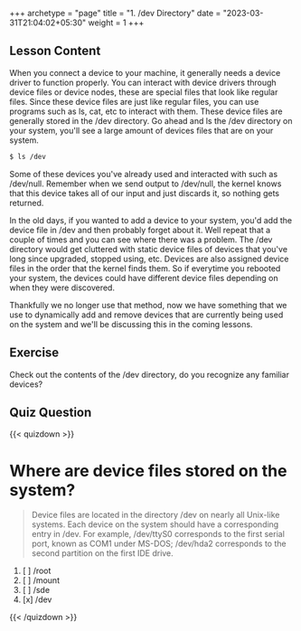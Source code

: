 +++
archetype = "page"
title = "1. /dev Directory"
date = "2023-03-31T21:04:02+05:30"
weight = 1
+++

## Lesson Content

When you connect a device to your machine, it generally needs a device driver to function properly. You can interact with device drivers through device files or device nodes, these are special files that look like regular files. Since these device files are just like regular files, you can use programs such as ls, cat, etc to interact with them. These device files are generally stored in the /dev directory. Go ahead and ls the /dev directory on your system, you'll see a large amount of devices files that are on your system. 

```bash
$ ls /dev 
```

Some of these devices you've already used and interacted with such as /dev/null. Remember when we send output to /dev/null, the kernel knows that this device takes all of our input and just discards it, so nothing gets returned.

In the old days, if you wanted to add a device to your system, you'd add the device file in /dev and then probably forget about it. Well repeat that a couple of times and you can see where there was a problem. The /dev directory would get cluttered with static device files of devices that you've long since upgraded, stopped using, etc. Devices are also assigned device files in the order that the kernel finds them. So if everytime you rebooted your system, the devices could have different device files depending on when they were discovered.

Thankfully we no longer use that method, now we have something that we use to dynamically add and remove devices that are currently being used on the system and we'll be discussing this in the coming lessons.

## Exercise

Check out the contents of the /dev directory, do you recognize any familiar devices? 

## Quiz Question

{{< quizdown >}}

# Where are device files stored on the system?

> Device files are located in the directory /dev on nearly all Unix-like systems. Each device on the system should have a corresponding entry in /dev. For example, /dev/ttyS0 corresponds to the first serial port, known as COM1 under MS-DOS; /dev/hda2 corresponds to the second partition on the first IDE drive.

1. [ ] /root
2. [ ] /mount
3. [ ] /sde
4. [x] /dev

{{< /quizdown >}}

